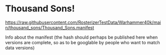 # Thousand Sons!

https://raw.githubusercontent.com/RosterizerTestData/Warhammer40k/main/thousand_sons/Thousand_Sons.manifest

Info about the manifest (the hash should perhaps be published here when versions are complete, so as to be googlable by people who want to match data versions)
